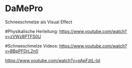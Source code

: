 # DaMePro
Schneeschmelze als Visual Effect

#Physikalische Herleitung:
  https://www.youtube.com/watch?v=zVWz8PTFS0U

#Schneeschmelze Videos:
  https://www.youtube.com/watch?v=BBpPFDrL2n0
  
  https://www.youtube.com/watch?v=pApFztL-lsI
